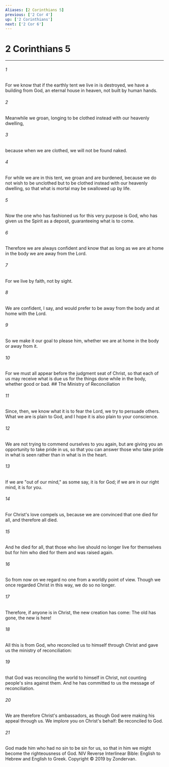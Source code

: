 ```yaml
---
Aliases: [2 Corinthians 5]
previous: ['2 Cor 4']
up: ['2 Corinthians']
next: ['2 Cor 6']
---
```

# 2 Corinthians 5

***


###### 1 
For we know that if the earthly tent we live in is destroyed, we have a building from God, an eternal house in heaven, not built by human hands. 

###### 2 
Meanwhile we groan, longing to be clothed instead with our heavenly dwelling, 

###### 3 
because when we are clothed, we will not be found naked. 

###### 4 
For while we are in this tent, we groan and are burdened, because we do not wish to be unclothed but to be clothed instead with our heavenly dwelling, so that what is mortal may be swallowed up by life. 

###### 5 
Now the one who has fashioned us for this very purpose is God, who has given us the Spirit as a deposit, guaranteeing what is to come. 

###### 6 
Therefore we are always confident and know that as long as we are at home in the body we are away from the Lord. 

###### 7 
For we live by faith, not by sight. 

###### 8 
We are confident, I say, and would prefer to be away from the body and at home with the Lord. 

###### 9 
So we make it our goal to please him, whether we are at home in the body or away from it. 

###### 10 
For we must all appear before the judgment seat of Christ, so that each of us may receive what is due us for the things done while in the body, whether good or bad. ## The Ministry of Reconciliation 

###### 11 
Since, then, we know what it is to fear the Lord, we try to persuade others. What we are is plain to God, and I hope it is also plain to your conscience. 

###### 12 
We are not trying to commend ourselves to you again, but are giving you an opportunity to take pride in us, so that you can answer those who take pride in what is seen rather than in what is in the heart. 

###### 13 
If we are "out of our mind," as some say, it is for God; if we are in our right mind, it is for you. 

###### 14 
For Christ's love compels us, because we are convinced that one died for all, and therefore all died. 

###### 15 
And he died for all, that those who live should no longer live for themselves but for him who died for them and was raised again. 

###### 16 
So from now on we regard no one from a worldly point of view. Though we once regarded Christ in this way, we do so no longer. 

###### 17 
Therefore, if anyone is in Christ, the new creation has come: The old has gone, the new is here! 

###### 18 
All this is from God, who reconciled us to himself through Christ and gave us the ministry of reconciliation: 

###### 19 
that God was reconciling the world to himself in Christ, not counting people's sins against them. And he has committed to us the message of reconciliation. 

###### 20 
We are therefore Christ's ambassadors, as though God were making his appeal through us. We implore you on Christ's behalf: Be reconciled to God. 

###### 21 
God made him who had no sin to be sin for us, so that in him we might become the righteousness of God. NIV Reverse Interlinear Bible: English to Hebrew and English to Greek. Copyright © 2019 by Zondervan.
